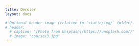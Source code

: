 ```yaml
---
title: Dersler
layout: docs

# Optional header image (relative to `static/img/` folder).
# header:
  # caption: "[Photo from Unsplash](https://unsplash.com/)"
  # image: "course/3.jpg"
---
```

